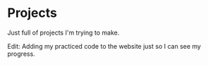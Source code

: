 # Projects
Just full of projects I'm trying to make.

Edit: Adding my practiced code to the website just so I can see my progress.
